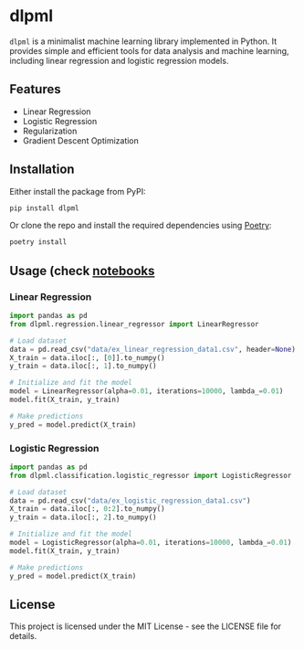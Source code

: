 # dlpml

`dlpml` is a minimalist machine learning library implemented in Python. It provides simple and efficient tools for data analysis and machine learning, including linear regression and logistic regression models.

## Features

- Linear Regression
- Logistic Regression
- Regularization
- Gradient Descent Optimization

## Installation

Either install the package from PyPI:
```sh
pip install dlpml
```

Or clone the repo and install the required dependencies using [Poetry](https://python-poetry.org/):
```sh
poetry install
```

## Usage (check [notebooks](/notebooks)
### Linear Regression
```python
import pandas as pd
from dlpml.regression.linear_regressor import LinearRegressor

# Load dataset
data = pd.read_csv("data/ex_linear_regression_data1.csv", header=None)
X_train = data.iloc[:, [0]].to_numpy()
y_train = data.iloc[:, 1].to_numpy()

# Initialize and fit the model
model = LinearRegressor(alpha=0.01, iterations=10000, lambda_=0.01)
model.fit(X_train, y_train)

# Make predictions
y_pred = model.predict(X_train)
```
### Logistic Regression
```python
import pandas as pd
from dlpml.classification.logistic_regressor import LogisticRegressor

# Load dataset
data = pd.read_csv("data/ex_logistic_regression_data1.csv")
X_train = data.iloc[:, 0:2].to_numpy()
y_train = data.iloc[:, 2].to_numpy()

# Initialize and fit the model
model = LogisticRegressor(alpha=0.01, iterations=10000, lambda_=0.01)
model.fit(X_train, y_train)

# Make predictions
y_pred = model.predict(X_train)
```

## License

This project is licensed under the MIT License - see the LICENSE file for details. 
